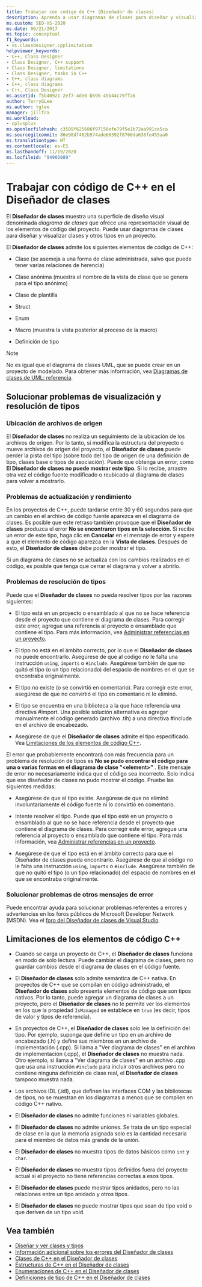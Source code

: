 ```yaml
---
title: Trabajar con código de C++ (Diseñador de clases)
description: Aprenda a usar diagramas de clases para diseñar y visualizar elementos de código de C++, clases y otros tipos en un proyecto.
ms.custom: SEO-VS-2020
ms.date: 06/21/2017
ms.topic: conceptual
f1_keywords:
- vs.classdesigner.cpplimitation
helpviewer_keywords:
- C++, Class Designer
- Class Designer, C++ support
- Class Designer, limitations
- Class Designer, tasks in C++
- C++, class diagrams
- C++, class diagrams
- C++, Class Designer
ms.assetid: f5b40921-2ef7-4de0-b595-45b44c79ffa6
author: TerryGLee
ms.author: tglee
manager: jillfra
ms.workload:
- cplusplus
ms.openlocfilehash: c3509f625686f97156efe79f5e1b72aa991ce5ca
ms.sourcegitcommit: 86e98df462b574ade66392f8760da638fe455aa0
ms.translationtype: HT
ms.contentlocale: es-ES
ms.lasthandoff: 11/19/2020
ms.locfileid: "94903889"
---
```

# <a name="work-with-c-code-in-class-designer"></a>Trabajar con código de C++ en el Diseñador de clases

El **Diseñador de clases** muestra una superficie de diseño visual denominada *diagrama de clases* que ofrece una representación visual de los elementos de código del proyecto. Puede usar diagramas de clases para diseñar y visualizar clases y otros tipos en un proyecto.

El **Diseñador de clases** admite los siguientes elementos de código de C++:

- Clase (se asemeja a una forma de clase administrada, salvo que puede tener varias relaciones de herencia)

- Clase anónima (muestra el nombre de la vista de clase que se genera para el tipo anónimo)

- Clase de plantilla

- Struct

- Enum

- Macro (muestra la vista posterior al proceso de la macro)

- Definición de tipo

> [!NOTE]
> No es igual que el diagrama de clases UML, que se puede crear en un proyecto de modelado. Para obtener más información, vea [Diagramas de clases de UML: referencia](../../modeling/what-s-new-for-design-in-visual-studio.md).

## <a name="troubleshoot-type-resolution-and-display-issues"></a>Solucionar problemas de visualización y resolución de tipos

### <a name="location-of-source-files"></a>Ubicación de archivos de origen

El **Diseñador de clases** no realiza un seguimiento de la ubicación de los archivos de origen. Por lo tanto, si modifica la estructura del proyecto o mueve archivos de origen del proyecto, el **Diseñador de clases** puede perder la pista del tipo (sobre todo del tipo de origen de una definición de tipo, clases base o tipos de asociación). Puede que obtenga un error, como **El Diseñador de clases no puede mostrar este tipo**. Si lo recibe, arrastre otra vez el código fuente modificado o reubicado al diagrama de clases para volver a mostrarlo.

### <a name="update-and-performance-issues"></a>Problemas de actualización y rendimiento

En los proyectos de C++, puede tardarse entre 30 y 60 segundos para que un cambio en el archivo de código fuente aparezca en el diagrama de clases. Es posible que este retraso también provoque que el **Diseñador de clases** produzca el error **No se encontraron tipos en la selección**. Si recibe un error de este tipo, haga clic en **Cancelar** en el mensaje de error y espere a que el elemento de código aparezca en la **Vista de clases**. Después de esto, el **Diseñador de clases** debe poder mostrar el tipo.

Si un diagrama de clases no se actualiza con los cambios realizados en el código, es posible que tenga que cerrar el diagrama y volver a abrirlo.

### <a name="type-resolution-issues"></a>Problemas de resolución de tipos

Puede que el **Diseñador de clases** no pueda resolver tipos por las razones siguientes:

- El tipo está en un proyecto o ensamblado al que no se hace referencia desde el proyecto que contiene el diagrama de clases. Para corregir este error, agregue una referencia al proyecto o ensamblado que contiene el tipo. Para más información, vea [Administrar referencias en un proyecto](../managing-references-in-a-project.md).

- El tipo no está en el ámbito correcto, por lo que el **Diseñador de clases** no puede encontrarlo. Asegúrese de que al código no le falta una instrucción `using`, `imports` o `#include`. Asegúrese también de que no quitó el tipo (o un tipo relacionado) del espacio de nombres en el que se encontraba originalmente.

- El tipo no existe (o se convirtió en comentario). Para corregir este error, asegúrese de que no convirtió el tipo en comentario ni lo eliminó.

- El tipo se encuentra en una biblioteca a la que hace referencia una directiva #import. Una posible solución alternativa es agregar manualmente el código generado (archivo .tlh) a una directiva #include en el archivo de encabezado.

- Asegúrese de que el **Diseñador de clases** admite el tipo especificado. Vea [Limitaciones de los elementos de código C++](#limitations-for-c-code-elements).

El error que probablemente encontrará con más frecuencia para un problema de resolución de tipos es **No se pudo encontrar el código para una o varias formas en el diagrama de clase "\<element>"** . Este mensaje de error no necesariamente indica que el código sea incorrecto. Solo indica que ese diseñador de clases no pudo mostrar el código. Pruebe las siguientes medidas:

- Asegúrese de que el tipo existe. Asegúrese de que no eliminó involuntariamente el código fuente ni lo convirtió en comentario.

- Intente resolver el tipo. Puede que el tipo esté en un proyecto o ensamblado al que no se hace referencia desde el proyecto que contiene el diagrama de clases. Para corregir este error, agregue una referencia al proyecto o ensamblado que contiene el tipo. Para más información, vea [Administrar referencias en un proyecto](../managing-references-in-a-project.md).

- Asegúrese de que el tipo está en el ámbito correcto para que el Diseñador de clases pueda encontrarlo. Asegúrese de que al código no le falta una instrucción `using`, `imports` o `#include`. Asegúrese también de que no quitó el tipo (o un tipo relacionado) del espacio de nombres en el que se encontraba originalmente.

### <a name="troubleshoot-other-error-messages"></a>Solucionar problemas de otros mensajes de error

Puede encontrar ayuda para solucionar problemas referentes a errores y advertencias en los foros públicos de Microsoft Developer Network (MSDN). Vea el [foro del Diseñador de clases de Visual Studio](https://social.msdn.microsoft.com/Forums/en-US/home?forum=vsclassdesigner).

## <a name="limitations-for-c-code-elements"></a>Limitaciones de los elementos de código C++

- Cuando se carga un proyecto de C++, el **Diseñador de clases** funciona en modo de solo lectura. Puede cambiar el diagrama de clases, pero no guardar cambios desde el diagrama de clases en el código fuente.

- El **Diseñador de clases** solo admite semántica de C++ nativa. En proyectos de C++ que se compilan en código administrado, el **Diseñador de clases** solo presenta elementos de código que son tipos nativos. Por lo tanto, puede agregar un diagrama de clases a un proyecto, pero el **Diseñador de clases** no le permite ver los elementos en los que la propiedad `IsManaged` se establece en `true` (es decir, tipos de valor y tipos de referencia).

- En proyectos de C++, el **Diseñador de clases** solo lee la definición del tipo. Por ejemplo, suponga que define un tipo en un archivo de encabezado (.h) y define sus miembros en un archivo de implementación (.cpp). Si llama a "Ver diagrama de clases" en el archivo de implementación (.cpp), el **Diseñador de clases** no muestra nada. Otro ejemplo, si llama a "Ver diagrama de clases" en un archivo .cpp que usa una instrucción `#include` para incluir otros archivos pero no contiene ninguna definición de clase real, el **Diseñador de clases** tampoco muestra nada.

- Los archivos IDL (.idl), que definen las interfaces COM y las bibliotecas de tipos, no se muestran en los diagramas a menos que se compilen en código C++ nativo.

- El **Diseñador de clases** no admite funciones ni variables globales.

- El **Diseñador de clases** no admite uniones. Se trata de un tipo especial de clase en la que la memoria asignada solo es la cantidad necesaria para el miembro de datos más grande de la unión.

- El **Diseñador de clases** no muestra tipos de datos básicos como `int` y `char`.

- El **Diseñador de clases** no muestra tipos definidos fuera del proyecto actual si el proyecto no tiene referencias correctas a esos tipos.

- El **Diseñador de clases** puede mostrar tipos anidados, pero no las relaciones entre un tipo anidado y otros tipos.

- El **Diseñador de clases** no puede mostrar tipos que sean de tipo void o que deriven de un tipo void.

## <a name="see-also"></a>Vea también

- [Diseñar y ver clases y tipos](designing-and-viewing-classes-and-types.md)
- [Información adicional sobre los errores del Diseñador de clases](additional-information-about-errors.md)
- [Clases de C++ en el Diseñador de clases](visual-cpp-classes.md)
- [Estructuras de C++ en el Diseñador de clases](visual-cpp-structures.md)
- [Enumeraciones de C++ en el Diseñador de clases](visual-cpp-enumerations.md)
- [Definiciones de tipo de C++ en el Diseñador de clases](visual-cpp-typedefs.md)
